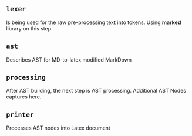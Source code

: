 ## `lexer`

Is being used for the raw pre-processing text into tokens.
Using **marked** library on this step.

## `ast`

Describes AST for MD-to-latex modified MarkDown

## `processing`

After AST building, the next step is AST processing.
Additional AST Nodes captures here.

## `printer`

Processes AST nodes into Latex document
